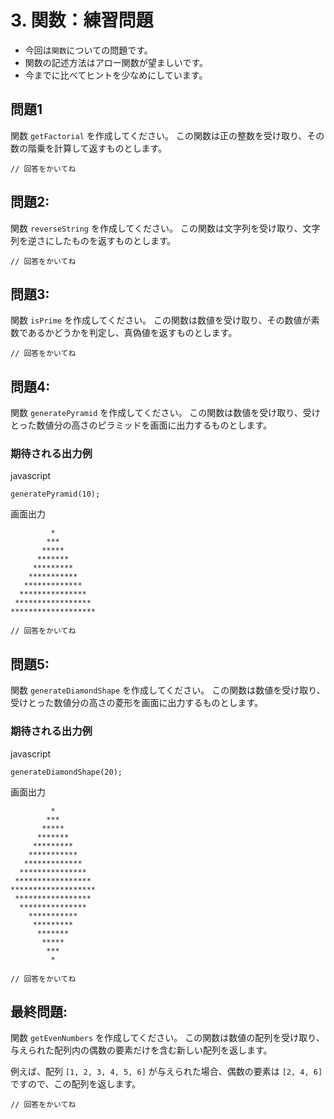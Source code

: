 # 3. 関数：練習問題
- 今回は`関数`についての問題です。
- 関数の記述方法はアロー関数が望ましいです。
- 今までに比べてヒントを少なめにしています。

## 問題1
関数 `getFactorial` を作成してください。
この関数は正の整数を受け取り、その数の階乗を計算して返すものとします。

```javascript=
// 回答をかいてね

```

## 問題2:
関数 `reverseString` を作成してください。
この関数は文字列を受け取り、文字列を逆さにしたものを返すものとします。

```javascript=
// 回答をかいてね

```

## 問題3:
関数 `isPrime` を作成してください。
この関数は数値を受け取り、その数値が素数であるかどうかを判定し、真偽値を返すものとします。

```javascript=
// 回答をかいてね

```

## 問題4:
関数 `generatePyramid` を作成してください。
この関数は数値を受け取り、受けとった数値分の高さのピラミッドを画面に出力するものとします。

### 期待される出力例
javascript
```javascript=
generatePyramid(10);
```

画面出力
```
         *
        ***
       *****
      *******
     *********
    ***********
   *************
  ***************
 *****************
*******************
```

```javascript=
// 回答をかいてね

```

## 問題5:
関数 `generateDiamondShape` を作成してください。
この関数は数値を受け取り、受けとった数値分の高さの菱形を画面に出力するものとします。

### 期待される出力例
javascript
```javascript=
generateDiamondShape(20);
```

画面出力
```
         *
        ***
       *****
      *******
     *********
    ***********
   *************
  ***************
 *****************
*******************
 *****************
  ***************
    ***********
     *********
      *******
       *****
        ***
         *
```

```javascript=
// 回答をかいてね

```

## 最終問題:
関数 `getEvenNumbers` を作成してください。
この関数は数値の配列を受け取り、与えられた配列内の偶数の要素だけを含む新しい配列を返します。

例えば、配列 `[1, 2, 3, 4, 5, 6]` が与えられた場合、偶数の要素は `[2, 4, 6]` ですので、この配列を返します。

```javascript=
// 回答をかいてね

```
